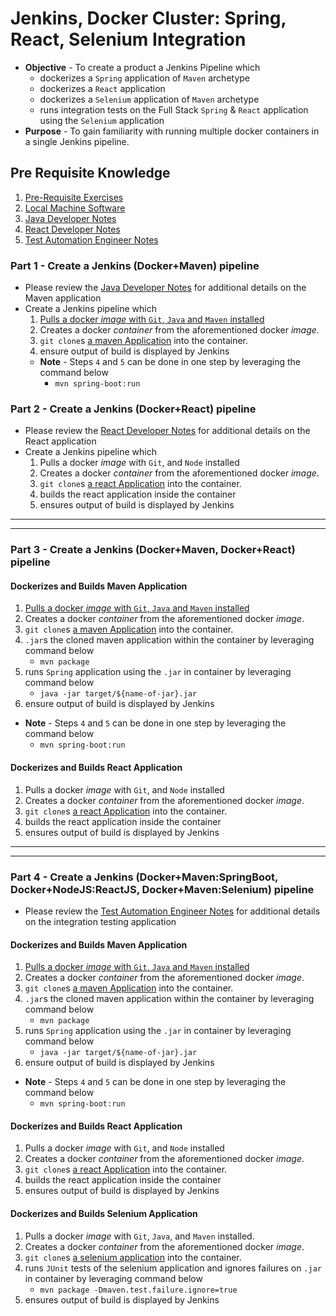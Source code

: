 # Jenkins, Docker Cluster: Spring, React, Selenium Integration

* **Objective** - To create a product a Jenkins Pipeline which
	* dockerizes a `Spring` application of `Maven` archetype
	* dockerizes a `React` application
	* dockerizes a `Selenium` application of `Maven` archetype
	* runs integration tests on the Full Stack `Spring` & `React` application using the `Selenium` application
* **Purpose** - To gain familiarity with running multiple docker containers in a single Jenkins pipeline.


## Pre Requisite Knowledge
1. [Pre-Requisite Exercises](./README-prerequisite-knowledge.md)
2. [Local Machine Software](https://curriculeon.github.io/Curriculeon/lectures/containerization/docker/dockerizing-jenkins/content.html)
3. [Java Developer Notes](./webservice/README.md)
4. [React Developer Notes](./client/README.md)
5. [Test Automation Engineer Notes](./integration-testing/README.md)


### Part 1 - Create a Jenkins (Docker+Maven) pipeline
* Please review the [Java Developer Notes](./webservice/README.md) for additional details on the Maven application
* Create a Jenkins pipeline which
	1. [Pulls a docker _image_ with `Git`, `Java` and `Maven` installed](https://hub.docker.com/r/jamesdbloom/docker-java8-maven)
	2. Creates a docker _container_ from the aforementioned docker _image_.
	3. `git clone`s [a maven Application](https://github.com/curriculeon/jenkins.docker.spring.react.selenium_person-database/tree/master/pom.xml) into the container.
	6. ensure output of build is displayed by Jenkins
	* **Note** - Steps `4` and `5` can be done in one step by leveraging the command below
		* `mvn spring-boot:run`
		

		
### Part 2 - Create a Jenkins (Docker+React) pipeline
* Please review the [React Developer Notes](./client/README.md) for additional details on the React application
* Create a Jenkins pipeline which
	1. Pulls a docker _image_ with `Git`, and `Node` installed
	2. Creates a docker _container_ from the aforementioned docker _image_.
	3. `git clone`s [a react Application](https://github.com/curriculeon/jenkins.docker.spring.react.selenium_person-database/tree/master/client) into the container.
	4. builds the react application inside the container
	6. ensures output of build is displayed by Jenkins





<hr><hr>

### Part 3 - Create a Jenkins (Docker+Maven, Docker+React) pipeline

#### Dockerizes and Builds Maven Application
1. [Pulls a docker _image_ with `Git`, `Java` and `Maven` installed](https://hub.docker.com/r/jamesdbloom/docker-java8-maven)
2. Creates a docker _container_ from the aforementioned docker _image_.
3. `git clone`s [a maven Application](https://github.com/curriculeon/jenkins.docker.spring.react.selenium_person-database/tree/master/pom.xml) into the container.
4. `.jar`s the cloned maven application within the container by leveraging command below
	* `mvn package`
5. runs `Spring` application using the `.jar` in container by leveraging command below
	* `java -jar target/${name-of-jar}.jar`
6. ensure output of build is displayed by Jenkins
* **Note** - Steps `4` and `5` can be done in one step by leveraging the command below
	* `mvn spring-boot:run`


#### Dockerizes and Builds React Application
1. Pulls a docker _image_ with `Git`, and `Node` installed
2. Creates a docker _container_ from the aforementioned docker _image_.
3. `git clone`s [a react Application](https://github.com/curriculeon/jenkins.docker.spring.react.selenium_person-database/tree/master/client) into the container.
4. builds the react application inside the container
6. ensures output of build is displayed by Jenkins





<hr><hr>


### Part 4 - Create a Jenkins (Docker+Maven:SpringBoot, Docker+NodeJS:ReactJS, Docker+Maven:Selenium) pipeline
* Please review the  [Test Automation Engineer Notes](./integration-testing/README.md) for additional details on the integration testing application
#### Dockerizes and Builds Maven Application
1. [Pulls a docker _image_ with `Git`, `Java` and `Maven` installed](https://hub.docker.com/r/jamesdbloom/docker-java8-maven)
2. Creates a docker _container_ from the aforementioned docker _image_.
3. `git clone`s [a maven Application](https://github.com/curriculeon/jenkins.docker.spring.react.selenium_person-database/tree/master/pom.xml) into the container.
4. `.jar`s the cloned maven application within the container by leveraging command below
	* `mvn package`
5. runs `Spring` application using the `.jar` in container by leveraging command below
	* `java -jar target/${name-of-jar}.jar`
6. ensure output of build is displayed by Jenkins
* **Note** - Steps `4` and `5` can be done in one step by leveraging the command below
	* `mvn spring-boot:run`

	
#### Dockerizes and Builds React Application
1. Pulls a docker _image_ with `Git`, and `Node` installed
2. Creates a docker _container_ from the aforementioned docker _image_.
3. `git clone`s [a react Application](https://github.com/curriculeon/jenkins.docker.spring.react.selenium_person-database/tree/master/client) into the container.
4. builds the react application inside the container
6. ensures output of build is displayed by Jenkins




#### Dockerizes and Builds Selenium Application
1. Pulls a docker _image_ with `Git`, `Java`, and `Maven` installed.
2. Creates a docker _container_ from the aforementioned docker _image_.
3. `git clone`s [a selenium application](https://github.com/curriculeon/jenkins.docker.spring.react.selenium_person-database/tree/master/integration-testing-application) into the container.
4. runs `JUnit` tests of the selenium application and ignores failures on `.jar` in container by leveraging command below
	* `mvn package -Dmaven.test.failure.ignore=true`
6. ensures output of build is displayed by Jenkins
